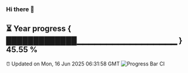 ### Hi there 👋
⏳ Year progress { █████████████▁▁▁▁▁▁▁▁▁▁▁▁▁▁▁▁▁ } 45.55 %
---
⏰ Updated on Mon, 16 Jun 2025 06:31:58 GMT
![Progress Bar CI](https://github.com/liununu/liununu/workflows/Progress%20Bar%20CI/badge.svg)
